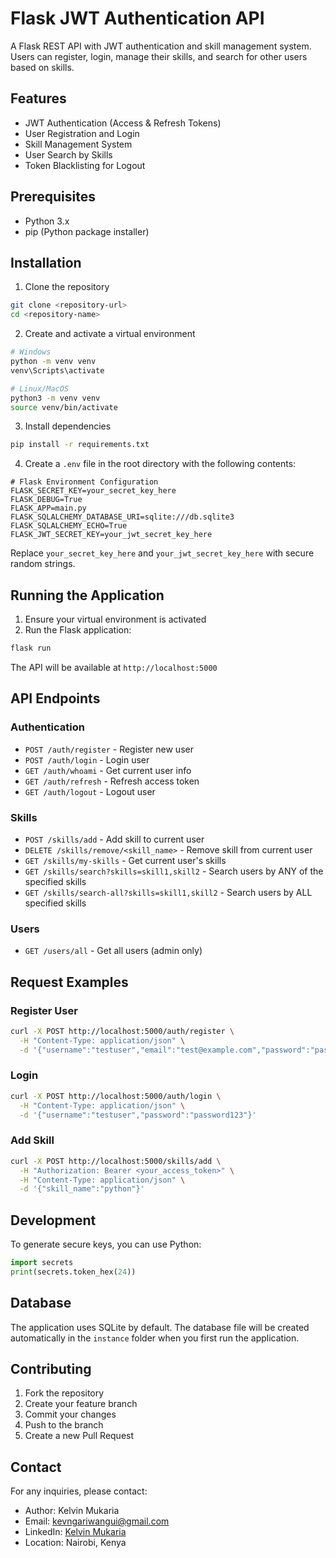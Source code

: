 # Flask JWT Authentication API

A Flask REST API with JWT authentication and skill management system. Users can register, login, manage their skills, and search for other users based on skills.

## Features

- JWT Authentication (Access & Refresh Tokens)
- User Registration and Login
- Skill Management System
- User Search by Skills
- Token Blacklisting for Logout

## Prerequisites

- Python 3.x
- pip (Python package installer)

## Installation

1. Clone the repository
```bash
git clone <repository-url>
cd <repository-name>
```

2. Create and activate a virtual environment
```bash
# Windows
python -m venv venv
venv\Scripts\activate

# Linux/MacOS
python3 -m venv venv
source venv/bin/activate
```

3. Install dependencies
```bash
pip install -r requirements.txt
```

4. Create a `.env` file in the root directory with the following contents:
```env
# Flask Environment Configuration
FLASK_SECRET_KEY=your_secret_key_here
FLASK_DEBUG=True
FLASK_APP=main.py
FLASK_SQLALCHEMY_DATABASE_URI=sqlite:///db.sqlite3
FLASK_SQLALCHEMY_ECHO=True
FLASK_JWT_SECRET_KEY=your_jwt_secret_key_here
```
Replace `your_secret_key_here` and `your_jwt_secret_key_here` with secure random strings.

## Running the Application

1. Ensure your virtual environment is activated
2. Run the Flask application:
```bash
flask run
```

The API will be available at `http://localhost:5000`

## API Endpoints

### Authentication
- `POST /auth/register` - Register new user
- `POST /auth/login` - Login user
- `GET /auth/whoami` - Get current user info
- `GET /auth/refresh` - Refresh access token
- `GET /auth/logout` - Logout user

### Skills
- `POST /skills/add` - Add skill to current user
- `DELETE /skills/remove/<skill_name>` - Remove skill from current user
- `GET /skills/my-skills` - Get current user's skills
- `GET /skills/search?skills=skill1,skill2` - Search users by ANY of the specified skills
- `GET /skills/search-all?skills=skill1,skill2` - Search users by ALL specified skills

### Users
- `GET /users/all` - Get all users (admin only)

## Request Examples

### Register User
```bash
curl -X POST http://localhost:5000/auth/register \
  -H "Content-Type: application/json" \
  -d '{"username":"testuser","email":"test@example.com","password":"password123"}'
```

### Login
```bash
curl -X POST http://localhost:5000/auth/login \
  -H "Content-Type: application/json" \
  -d '{"username":"testuser","password":"password123"}'
```

### Add Skill
```bash
curl -X POST http://localhost:5000/skills/add \
  -H "Authorization: Bearer <your_access_token>" \
  -H "Content-Type: application/json" \
  -d '{"skill_name":"python"}'
```

## Development

To generate secure keys, you can use Python:
```python
import secrets
print(secrets.token_hex(24))
```

## Database

The application uses SQLite by default. The database file will be created automatically in the `instance` folder when you first run the application.

## Contributing

1. Fork the repository
2. Create your feature branch
3. Commit your changes
4. Push to the branch
5. Create a new Pull Request

## Contact
For any inquiries, please contact:

- Author: Kelvin Mukaria
- Email: kevngariwangui@gmail.com
- LinkedIn: [Kelvin Mukaria](https://www.linkedin.com/in/v3k/)
- Location: Nairobi, Kenya
